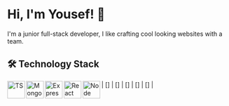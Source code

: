 
# Hi, I'm Yousef! 👋
I'm a junior full-stack developer, I like crafting cool looking websites with a team. 

## 🛠 Technology Stack
| [<img align="left" alt="TS" width="40px" src="https://user-images.githubusercontent.com/25181517/183890598-19a0ac2d-e88a-4005-a8df-1ee36782fde1.png" />]
| [<img align="left" alt="MongoDB" width="40px" src="https://user-images.githubusercontent.com/25181517/182884177-d48a8579-2cd0-447a-b9a6-ffc7cb02560e.png" />]
| [<img align="left" alt="Express" width="40px" src="https://user-images.githubusercontent.com/25181517/183859966-a3462d8d-1bc7-4880-b353-e2cbed900ed6.png" />]
| [<img align="left" alt="React" width="40px" src="https://user-images.githubusercontent.com/25181517/183897015-94a058a6-b86e-4e42-a37f-bf92061753e5.png" />]
| [<img align="left" alt="Node" width="40px" src="https://user-images.githubusercontent.com/25181517/183568594-85e280a7-0d7e-4d1a-9028-c8c2209e073c.png" />] |
